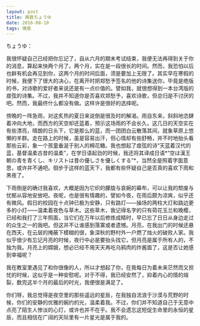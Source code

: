 ```yaml
---
layout: post
title: 再致ちょうゆ
date: 2016-08-10
tags: 情感
---
```


ちょうゆ：
  
我很怀疑自己已经把你忘记了，自从六月的期末考试结束，我便无法再得到关于你的消息，算起来快两个月了。两个月，实在是一段很长的时间。然而，我恐怕以后也鲜有机会再见到你，这两个月的时间后面，须是要加上无限了。其实早在寒假的时候，我便下了很大的决心，在离开时把郑愁予签名的他的诗集送你，毕竟是绝版的书，对诗歌的爱好者来说还是有一点价值的。譬如我，就很想得到一本台湾版的痖弦的诗集。不过，我并不知道你是否喜欢郑愁予，喜欢诗歌，但总归是不讨厌的吧。然而，我最终什么都没有做。这样许是很好的选择呢。

傍晚的一阵急雨，对这炙热的夏日来说倒是很及时的解渴。雨自东来，斜斜地恣肆着冲向大地，而西方的天空却还蓝着，预示这场雨的不会长久。这几日的天空实在有些漂亮，晴朗的日头下，它是那么的蓝，而一团团白云散落其间，就象草原上悠懒的羊群。走在路上的时候，虽是容易出汗，但心情却有些舒畅，并不时地抬头看那些云彩，象一个孩童垂涎于别人的棉花糖。我也想起了痖弦的诗“天蓝着汉代的蓝，基督温柔古昔的温柔”，在学日语起劲的时候，我还将其译成日语*“空は漢王朝の青を青くし、キリストは昔の優しさを優しくする”*，当然全是照着字面意思，或许并不通吧。徊步于这样的蓝天下，我都有些怀疑自己是否真的喜欢下雨和黑夜了。

下雨倒是的确讨我喜欢，大概是因为它织的朦胧与哀婉的幕布，可以让我的颓废与忧郁从容地安放吧。夜呢，也是很有情趣的，譬如今夜，在雨后颇为凉爽，似乎还有微风。假日的校园在十点钟已极为安静，只有路灯——操场的两柱大灯和路边更多的小灯——温柔着夜色与草木。这些草木，我记得名字的只有荷花玉兰和晚樱，已经和我打了三年照面，当它们在万年以后修炼成精时，早已忘了日日从身边走过的众生之一的我吧。但这并不让谁感到落寞或者遗憾。月亮，在我出门的时候还悬在西天，在云层的掩蔽下模糊的很，象深秋的野村外一户燃了烛火的破败人家。我似乎很少有忘记月亮的时候，夜行中必是要抬头找它，但月亮是属于所有人的，不独为我。月亮上的嫦娥，想必已经不用天天再吃乌鸦肉的炸酱面了，这是否让她感到幸福呢？

我在教室里遇见了和你很像的人，所以才想起了你，在我每日为着未来茫然而又担忧的时候，这似乎是一种安慰呢。对于不得，我已经安然了，抑着内心的情的熔裂，数完这半个月的最后的时光，我便很是满足了。

你们呀，我总觉得是夜空里的那些遥远的星辰，在我独自流浪于沙漠与荒野的时候，你们的安静的优雅的婉约的光，温柔着我。不过，你们并不知道自己于无意中点亮了陌生人惨淡的心灯，或许也并不在乎。我不会遗忘这短促生命里的永恒的星辰，而且相信在广阔的天际里有一片星光是属于我的。
